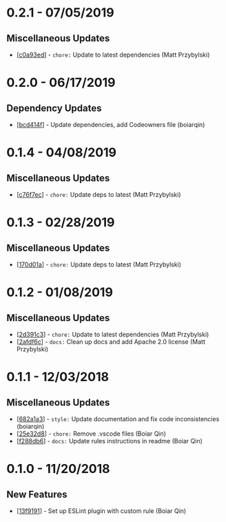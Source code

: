 # 0.2.1 - 07/05/2019

## Miscellaneous Updates
* [[c0a93ed](https://github.com/spothero/eslint-plugin-spothero/commit/c0a93ed)] - `chore:` Update to latest dependencies (Matt Przybylski)

# 0.2.0 - 06/17/2019
## Dependency Updates
* [[bcd414f](https://github.com/spothero/eslint-plugin-spothero/commit/bcd414f)] - Update dependencies, add Codeowners file (boiarqin)

# 0.1.4 - 04/08/2019

## Miscellaneous Updates
* [[c76f7ec](https://github.com/spothero/eslint-plugin-spothero/commit/c76f7ec)] - `chore:` Update deps to latest (Matt Przybylski)

# 0.1.3 - 02/28/2019

## Miscellaneous Updates
* [[170d01a](https://github.com/spothero/eslint-plugin-spothero/commit/170d01a)] - `chore:` Update deps to latest (Matt Przybylski)

# 0.1.2 - 01/08/2019

## Miscellaneous Updates
* [[2d391c3](https://github.com/spothero/eslint-plugin-spothero/commit/2d391c3)] - `chore:` Update to latest dependencies (Matt Przybylski)
* [[2afdf6c](https://github.com/spothero/eslint-plugin-spothero/commit/2afdf6c)] - `docs:` Clean up docs and add Apache 2.0 license (Matt Przybylski)

# 0.1.1 - 12/03/2018

## Miscellaneous Updates
* [[682a1a3](https://github.com/spothero/eslint-plugin-spothero/commit/682a1a3)] - `style:` Update documentation and fix code inconsistencies (boiarqin)
* [[25e32d8](https://github.com/spothero/eslint-plugin-spothero/commit/25e32d8)] - `chore:` Remove .vscode files (Boiar Qin)
* [[f288db6](https://github.com/spothero/eslint-plugin-spothero/commit/f288db6)] - `docs:` Update rules instructions in readme (Boiar Qin)

# 0.1.0 - 11/20/2018
## New Features
* [[13f9191](https://github.com/spothero/eslint-plugin-spothero/commit/13f9191)] - Set up ESLint plugin with custom rule (Boiar Qin)
